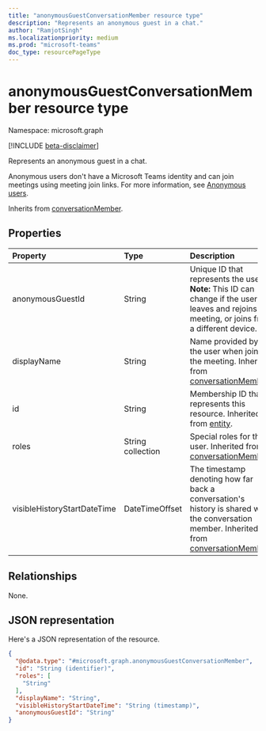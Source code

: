 ```yaml
---
title: "anonymousGuestConversationMember resource type"
description: "Represents an anonymous guest in a chat."
author: "RamjotSingh"
ms.localizationpriority: medium
ms.prod: "microsoft-teams"
doc_type: resourcePageType
---
```


# anonymousGuestConversationMember resource type

Namespace: microsoft.graph

[!INCLUDE [beta-disclaimer](../../includes/beta-disclaimer.md)]

Represents an anonymous guest in a chat. 

Anonymous users don't have a Microsoft Teams identity and can join meetings using meeting join links. For more information, see [Anonymous users](/microsoftteams/non-standard-users#anonymous-users).


Inherits from [conversationMember](../resources/conversationmember.md).

## Properties
|Property|Type|Description|
|:---|:---|:---|
|anonymousGuestId|String|Unique ID that represents the user. **Note:** This ID can change if the user leaves and rejoins the meeting, or joins from a different device.|
|displayName|String|Name provided by the user when joining the meeting. Inherited from [conversationMember](../resources/conversationmember.md).|
|id|String|Membership ID that represents this resource. Inherited from [entity](../resources/entity.md).|
|roles|String collection|Special roles for this user. Inherited from [conversationMember](../resources/conversationmember.md).|
|visibleHistoryStartDateTime|DateTimeOffset|The timestamp denoting how far back a conversation's history is shared with the conversation member. Inherited from [conversationMember](../resources/conversationmember.md).|

## Relationships
None.

## JSON representation
Here's a JSON representation of the resource.
<!-- {
  "blockType": "resource",
  "keyProperty": "id",
  "@odata.type": "microsoft.graph.anonymousGuestConversationMember",
  "baseType": "microsoft.graph.conversationMember",
  "openType": false
}
-->
``` json
{
  "@odata.type": "#microsoft.graph.anonymousGuestConversationMember",
  "id": "String (identifier)",
  "roles": [
    "String"
  ],
  "displayName": "String",
  "visibleHistoryStartDateTime": "String (timestamp)",
  "anonymousGuestId": "String"
}
```

